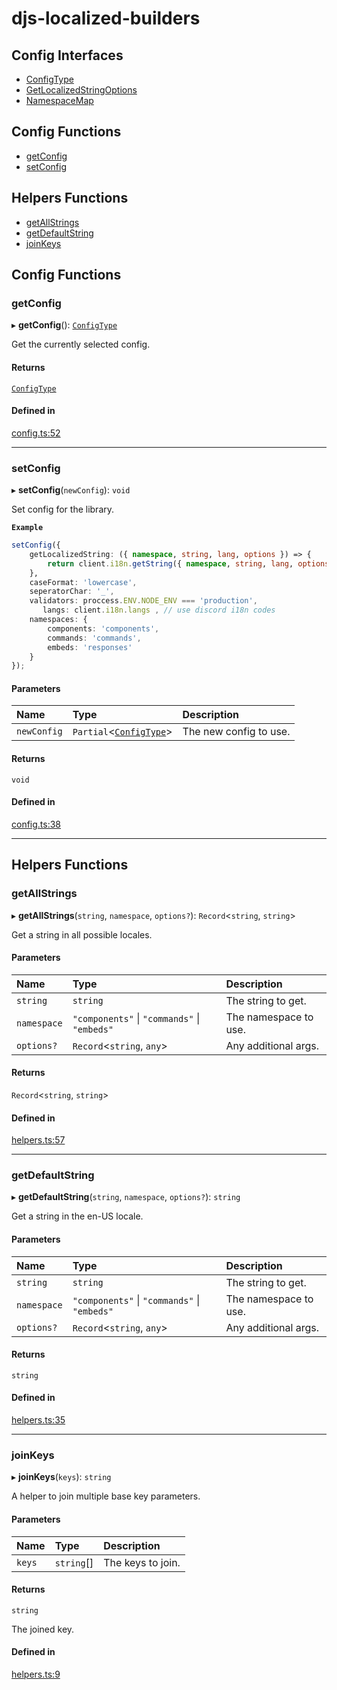 # djs-localized-builders

## Config Interfaces

- [ConfigType](interfaces/ConfigType.md)
- [GetLocalizedStringOptions](interfaces/GetLocalizedStringOptions.md)
- [NamespaceMap](interfaces/NamespaceMap.md)

## Config Functions

- [getConfig](modules.md#getconfig)
- [setConfig](modules.md#setconfig)

## Helpers Functions

- [getAllStrings](modules.md#getallstrings)
- [getDefaultString](modules.md#getdefaultstring)
- [joinKeys](modules.md#joinkeys)

## Config Functions

### getConfig

▸ **getConfig**(): [`ConfigType`](interfaces/ConfigType.md)

Get the currently selected config.

#### Returns

[`ConfigType`](interfaces/ConfigType.md)

#### Defined in

[config.ts:52](https://github.com/night-lake/djs-localized-builders/blob/4956135/src/config.ts#L52)

___

### setConfig

▸ **setConfig**(`newConfig`): `void`

Set config for the library.

**`Example`**

```ts
setConfig({
	getLocalizedString: ({ namespace, string, lang, options }) => {
		return client.i18n.getString({ namespace, string, lang, options }) ?? 'fetch_fail'
	},
	caseFormat: 'lowercase',
	seperatorChar: '_',
	validators: proccess.ENV.NODE_ENV === 'production',
       langs: client.i18n.langs , // use discord i18n codes
	namespaces: {
		components: 'components',
		commands: 'commands',
		embeds: 'responses'
	}
});
```

#### Parameters

| Name | Type | Description |
| :------ | :------ | :------ |
| `newConfig` | `Partial`<[`ConfigType`](interfaces/ConfigType.md)\> | The new config to use. |

#### Returns

`void`

#### Defined in

[config.ts:38](https://github.com/night-lake/djs-localized-builders/blob/4956135/src/config.ts#L38)

___

## Helpers Functions

### getAllStrings

▸ **getAllStrings**(`string`, `namespace`, `options?`): `Record`<`string`, `string`\>

Get a string in all possible locales.

#### Parameters

| Name | Type | Description |
| :------ | :------ | :------ |
| `string` | `string` | The string to get. |
| `namespace` | ``"components"`` \| ``"commands"`` \| ``"embeds"`` | The namespace to use. |
| `options?` | `Record`<`string`, `any`\> | Any additional args. |

#### Returns

`Record`<`string`, `string`\>

#### Defined in

[helpers.ts:57](https://github.com/night-lake/djs-localized-builders/blob/4956135/src/helpers.ts#L57)

___

### getDefaultString

▸ **getDefaultString**(`string`, `namespace`, `options?`): `string`

Get a string in the en-US locale.

#### Parameters

| Name | Type | Description |
| :------ | :------ | :------ |
| `string` | `string` | The string to get. |
| `namespace` | ``"components"`` \| ``"commands"`` \| ``"embeds"`` | The namespace to use. |
| `options?` | `Record`<`string`, `any`\> | Any additional args. |

#### Returns

`string`

#### Defined in

[helpers.ts:35](https://github.com/night-lake/djs-localized-builders/blob/4956135/src/helpers.ts#L35)

___

### joinKeys

▸ **joinKeys**(`keys`): `string`

A helper to join multiple base key parameters.

#### Parameters

| Name | Type | Description |
| :------ | :------ | :------ |
| `keys` | `string`[] | The keys to join. |

#### Returns

`string`

The joined key.

#### Defined in

[helpers.ts:9](https://github.com/night-lake/djs-localized-builders/blob/4956135/src/helpers.ts#L9)
